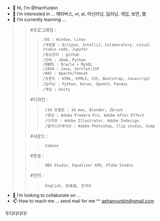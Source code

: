 - 👋 Hi, I’m @HanYunbin
- 👀 I’m interested in ... 메타버스, vr, ai, 머신러닝, 딥러닝. 게임, 보안, 웹
- 🌱 I’m currently learning ... 
>	> #프로그래밍 : 
>	>	>     /OS : Window, Linux
>	>	>     /개발툴 : Eclipse, IntelliJ, Colaboratory, visual studio code, Jupyter
>	>	>     /형상관리 : github
>	>	>     /언어 : JAVA, Python
>	>	>     /DBMS : Oracle + MySQL
>	>	>     /JAVA : Java, Servlet/JSP
>	>	>     /WAS : Apache/Tomcat
>	>	>     /프론트 : HTML, HTML5, CSS, Bootstrap, Javascript
>	>	>     /딥러닝 : Python, Keras, OpenCV, Pandas
>	>	>     /게임 : Unity
>	> #디자인 : 
>	>	>      /3d 모델링 : 3d max, Blender, Zbrush
>	>	>      /영상 : Adobe Premere Pro, Adobe After Effect
>	>	>      /디자인 : Adobe Illustrator, Adobe Indesign
>	>	>      /일러스트레이션 : Adobe Photoshop, Clip studio, Gimp
>	> #사운드 : 
>	>	>      Cubase
>	> #방송 :
>	>	>      OBS Studio, Equalizer APO, VTube Studio
>	> #언어 : 
>	>	>      English, 日本語, 한국어  
- 💞️ I’m looking to collaborate on ...
- 📫 How to reach me ... send mail for me ^^ aehanyunbin@gmail.com

두다다다다!

<!---
HanYunbin/HanYunbin is a ✨ special ✨ repository because its `README.md` (this file) appears on your GitHub profile.
You can click the Preview link to take a look at your changes.
--->
